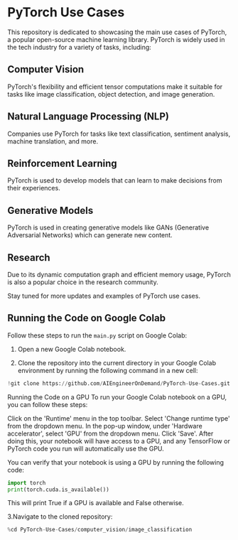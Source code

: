 # PyTorch Use Cases

This repository is dedicated to showcasing the main use cases of PyTorch, a popular open-source machine learning library. PyTorch is widely used in the tech industry for a variety of tasks, including:

## Computer Vision

PyTorch's flexibility and efficient tensor computations make it suitable for tasks like image classification, object detection, and image generation.

## Natural Language Processing (NLP)

Companies use PyTorch for tasks like text classification, sentiment analysis, machine translation, and more.

## Reinforcement Learning

PyTorch is used to develop models that can learn to make decisions from their experiences.

## Generative Models

PyTorch is used in creating generative models like GANs (Generative Adversarial Networks) which can generate new content.

## Research

Due to its dynamic computation graph and efficient memory usage, PyTorch is also a popular choice in the research community.

Stay tuned for more updates and examples of PyTorch use cases.

## Running the Code on Google Colab

Follow these steps to run the `main.py` script on Google Colab:

1. Open a new Google Colab notebook.

2. Clone the repository into the current directory in your Google Colab environment by running the following command in a new cell:

```python
!git clone https://github.com/AIEngineerOnDemand/PyTorch-Use-Cases.git
```

Running the Code on a GPU
To run your Google Colab notebook on a GPU, you can follow these steps:

Click on the 'Runtime' menu in the top toolbar.
Select 'Change runtime type' from the dropdown menu.
In the pop-up window, under 'Hardware accelerator', select 'GPU' from the dropdown menu.
Click 'Save'.
After doing this, your notebook will have access to a GPU, and any TensorFlow or PyTorch code you run will automatically use the GPU.

You can verify that your notebook is using a GPU by running the following code:

```python
import torch
print(torch.cuda.is_available())
```
This will print True if a GPU is available and False otherwise.


3.Navigate to the cloned repository:

```python
%cd PyTorch-Use-Cases/computer_vision/image_classification
```